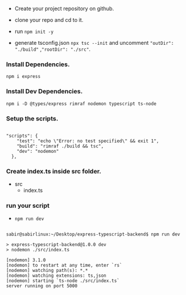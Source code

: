  - Create your project repository on github.
 - clone your repo and cd to it.
 - run  ``` npm init -y ```

- generate tsconfig.json  ```npx tsc --init``` and uncomment     ``` "outDir": "./build" ``` ,``` "rootDir": "./src" ```. 

### Install Dependencies.

```plaintext
npm i express
```

### Install Dev Dependencies.

```plaintext
npm i -D @types/express rimraf nodemon typescript ts-node
```


### Setup the scripts.

```plaintext

"scripts": {
    "test": "echo \"Error: no test specified\" && exit 1",
    "build": "rimraf ./build && tsc",
    "dev": "nodemon"
  },

```

### Create index.ts inside src folder.
- src
    - index.ts


### run your script 

- ``` npm run dev ```

 ```plaintext

 sabir@sabirlinux:~/Desktop/express-typescript-backend$ npm run dev

> express-typescript-backend@1.0.0 dev
> nodemon ./src/index.ts

[nodemon] 3.1.0
[nodemon] to restart at any time, enter `rs`
[nodemon] watching path(s): *.*
[nodemon] watching extensions: ts,json
[nodemon] starting `ts-node ./src/index.ts`
server running on port 5000

 ```